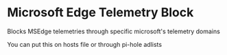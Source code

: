 # Microsoft Edge Telemetry Block

Blocks MSEdge telemetries through specific microsoft's telemetry domains

You can put this on hosts file or through pi-hole adlists
